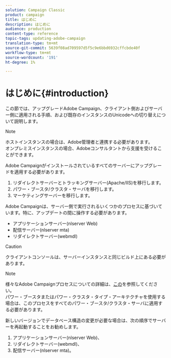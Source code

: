 ```yaml
---
solution: Campaign Classic
product: campaign
title: はじめに
description: はじめに
audience: production
content-type: reference
topic-tags: updating-adobe-campaign
translation-type: tm+mt
source-git-commit: 5639f08ad709597d5f5c9e6bbd6932cffcbde40f
workflow-type: tm+mt
source-wordcount: '191'
ht-degree: 1%

---
```



# はじめに{#introduction}

この節では、アップグレードAdobe Campaign、クライアント側およびサーバー側に適用される手順、および既存のインスタンスのUnicodeへの切り替えについて説明します。

>[!NOTE]
>
>ホストインスタンスの場合は、Adobe管理者と連携する必要があります。\
>オンプレミスインスタンスの場合、Adobeコンサルタントから支援を受けることができます。

Adobe Campaignがインストールされているすべてのサーバーにアップグレードを適用する必要があります。

1. リダイレクトサーバーとトラッキングサーバー(Apache/IIS)を移行します。
1. パワー・ブースタ/クラスタ・サーバを移行します。
1. マーケティングサーバーを移行します。

Adobe Campaignは、サーバー側で実行されるいくつかのプロセスに基づいています。特に、アップデートの間に操作する必要があります。

* アプリケーションサーバー(nlserver Web)
* 配信サーバー(nlserver mta)
* リダイレクトサーバー(webmdl)

>[!CAUTION]
>
>クライアントコンソールは、サーバーインスタンスと同じビルド上にある必要があります。

>[!NOTE]
>
>様々なAdobe Campaignプロセスについての詳細は、[この](../../installation/using/general-architecture.md#logical-application-layer)を参照してください。\
>パワー・ブースタまたはパワー・クラスタ・タイプ・アーキテクチャを使用する場合は、このプロセスをすべてのパワー・ブースタ/クラスタ・サーバに適用する必要があります。

新しいバージョンでデータベース構造の変更が必要な場合は、次の順序でサーバーを再起動することをお勧めします。

1. アプリケーションサーバー(nlserver Web)、
1. リダイレクトサーバー(webmdl)、
1. 配信サーバー(nlserver mta)。

